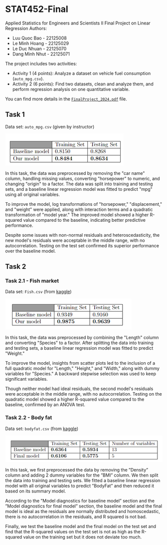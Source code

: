 # STAT452-Final
Applied Statistics for Engineers and Scientists II Final Project on Linear Regression
Authors:
- Luu Quoc Bao - 22125008
- Le Minh Hoang - 22125029
- Le Duc Nhuan - 22125070
- Dang Minh Nhut - 22125071

The project includes two activities:
- Activity 1 (4 points): Analyze a dataset on vehicle fuel consumption (`auto_mpg.csv`). 
- Activity 2 (6 points): Find two datasets, clean and analyze them, and perform regression analysis on one quantitative variable.

You can find more details in the [`FinalProject_2024.pdf`](FinalProject_2024.pdf) file.
## Task 1
Data set: `auto_mpg.csv` (given by instructor)

![R-squared result of two models on training/testing set in Task 1](auto_mpg/image.png)

In this task, the data was preprocessed by removing the "car name" column, handling missing values, converting "horsepower" to numeric, and changing "origin" to a factor. The data was split into training and testing sets, and a baseline linear regression model was fitted to predict "mpg" using all original variables.

To improve the model, log transformations of "horsepower," "displacement," and "weight" were applied, along with interaction terms and a quadratic transformation of "model year." The improved model showed a higher R-squared value compared to the baseline, indicating better predictive performance.

Despite some issues with non-normal residuals and heteroscedasticity, the new model's residuals were acceptable in the middle range, with no autocorrelation. Testing on the test set confirmed its superior performance over the baseline model.

## Task 2
### Task 2.1 - Fish market
Data set: `Fish.csv` (from [kaggle](https://www.kaggle.com/datasets/vipullrathod/fish-market))

![R-squared result of two models on training/testing set in Task 2 - Dataset 1](Fish/image.png)

In this task, the data was preprocessed by combining the "Length" column and converting "Species" to a factor. After splitting the data into training and testing sets, a baseline linear regression model was fitted to predict "Weight."

To improve the model, insights from scatter plots led to the inclusion of a full quadratic model for "Length," "Height," and "Width," along with dummy variables for "Species." A backward stepwise selection was used to keep significant variables.

Though neither model had ideal residuals, the second model's residuals were acceptable in the middle range, with no autocorrelation. Testing on the quadratic model showed a higher R-squared value compared to the baseline, confirmed by an ANOVA test.

### Task 2.2 - Body fat
Data set: `bodyfat.csv` (from [kaggle](https://www.kaggle.com/datasets/fedesoriano/body-fat-prediction-dataset))

![R-squared result of the baseline model and final model on training/testing set in Task 2 - Dataset 2](body-fat/image.png)

In this task, we first preprocessed the data by removing the ”Density” column and adding 2 dummy
variables for the ”BMI” column. We then split the data into training and testing sets. We fitted a
baseline linear regression model with all original variables to predict ”BodyFat” and then reduced
it based on its summary model.

According to the ”Model diagnostics for baseline model” section and the ”Model diagnostics for
final model” section, the baseline model and the final model is ideal as the residuals are normally
distributed and homoscedastic, there is no autocorrelation in the residuals, and R squared is not
bad.

Finally, we test the baseline model and the final model on the test set and find that the R-squared
values on the test set is not as high as the R-squared value on the training set but it does not
deviate too much.